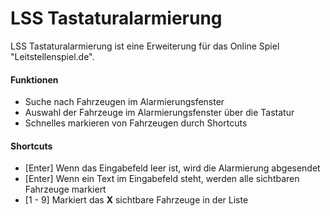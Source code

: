 # LSS Tastaturalarmierung
LSS Tastaturalarmierung ist eine Erweiterung für das Online Spiel "Leitstellenspiel.de".

#### Funktionen
- Suche nach Fahrzeugen im Alarmierungsfenster
- Auswahl der Fahrzeuge im Alarmierungsfenster über die Tastatur
- Schnelles markieren von Fahrzeugen durch Shortcuts

#### Shortcuts
- [Enter] Wenn das Eingabefeld leer ist, wird die Alarmierung abgesendet
- [Enter] Wenn ein Text im Eingabefeld steht, werden alle sichtbaren Fahrzeuge markiert
- [1 - 9] Markiert das **X** sichtbare Fahrzeuge in der Liste
